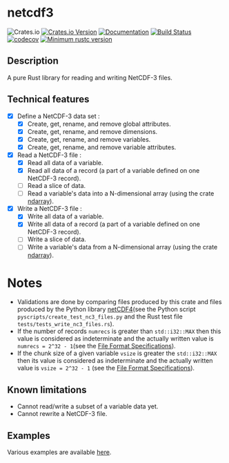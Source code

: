 # netcdf3

![Crates.io](https://img.shields.io/crates/l/netcdf3)
[![Crates.io Version](https://img.shields.io/crates/v/netcdf3.svg)](https://crates.io/crates/netcdf3)
[![Documentation](https://docs.rs/netcdf3/badge.svg)](https://docs.rs/netcdf3)
[![Build Status](https://travis-ci.com/julienbonte/netcdf3.svg?branch=master)](https://travis-ci.com/julienbonte/netcdf3)
[![codecov](https://codecov.io/gh/julienbonte/netcdf3/branch/master/graph/badge.svg?token=XTHF1A50ZG)](https://codecov.io/gh/julienbonte/netcdf3)
[![Minimum rustc version](https://img.shields.io/badge/rustc-1.44.0+-lightgray.svg)](#rust-version-requirements)

## Description

A pure Rust library for reading and writing NetCDF-3 files.

## Technical features

- [X] Define a NetCDF-3 data set :
    - [X] Create, get, rename, and remove global attributes.
    - [X] Create, get, rename, and remove dimensions.
    - [X] Create, get, rename, and remove variables.
    - [X] Create, get, rename, and remove variable attributes.
- [X] Read a NetCDF-3 file :
    - [X] Read all data of a variable.
    - [X] Read all data of a record (a part of a variable defined on one NetCDF-3 record).
    - [ ] Read a slice of data.
    - [ ] Read a variable's data into a N-dimensional array (using the crate [ndarray](https://github.com/rust-ndarray/ndarray)).
- [X] Write a NetCDF-3 file :
    - [X] Write all data of a variable.
    - [X] Write all data of a record (a part of a variable defined on one NetCDF-3 record).
    - [ ] Write a slice of data.
    - [ ] Write a variable's data from a N-dimensional array (using the crate [ndarray](https://github.com/rust-ndarray/ndarray)).

# Notes

- Validations are done by comparing files produced by this crate and files produced by the Python library [netCDF4](https://github.com/Unidata/netcdf4-python)(see the Python script `pyscripts/create_test_nc3_files.py` and the Rust test file `tests/tests_write_nc3_files.rs`).
- If the number of records `numrecs` is greater than `std::i32::MAX` then this value is considered as indeterminate and the actually written value is `numrecs = 2^32 - 1`(see the [File Format Specifications][File_Format_Specs]).
- If the chunk size of a given variable `vsize` is greater the `std::i32::MAX` then its value is considered as indeterminate and the actually written value is `vsize = 2^32 - 1` (see the [File Format Specifications][File_Format_Specs]).

## Known limitations

- Cannot read/write a subset of a variable data yet.
- Cannot rewrite a NetCDF-3 file.

## Examples

Various examples are available [here](https://docs.rs/netcdf3).

[File_Format_Specs]: https://www.unidata.ucar.edu/software/netcdf/docs/file_format_specifications.html
